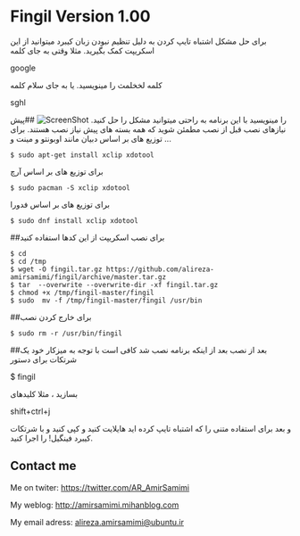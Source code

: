 # Fingil Version 1.00
برای حل مشکل اشتباه تایپ کردن به دلیل تنظیم نبودن زبان کیبرد میتوانید از این اسکریپت کمک بگیرید. مثلا وقتی به جای کلمه

 google

 کلمه لخخلمث 
را مینویسید. یا به جای سلام کلمه

 sghl

را مینویسید با این برنامه به راحتی میتوانید مشکل را حل کنید.
![ScreenShot](http://s3.picofile.com/file/8226246300/optimised2.gif)
##پیش نیازهای نصب
قبل از نصب مطمئن شوید که همه بسته های پیش نیاز نصب هستند. برای توزیع های بر اساس دبیان مانند اوبونتو و مینت و ...

	$ sudo apt-get install xclip xdotool

برای توزیع های بر اساس آرچ

	$ sudo pacman -S xclip xdotool

برای توزیع های بر اساس فدورا

	$ sudo dnf install xclip xdotool

##برای نصب اسکریپت از این کدها استفاده کنید

	$ cd
	$ cd /tmp
	$ wget -O fingil.tar.gz https://github.com/alireza-amirsamimi/fingil/archive/master.tar.gz
	$ tar  --overwrite --overwrite-dir -xf fingil.tar.gz
	$ chmod +x /tmp/fingil-master/fingil
	$ sudo  mv -f /tmp/fingil-master/fingil /usr/bin

##برای خارج کردن نصب


	$ sudo rm -r /usr/bin/fingil
##بعد از نصب
بعد از اینکه برنامه نصب شد کافی است با توجه به میزکار خود یک شرتکات برای دستور

 $ fingil

 بسازید ، مثلا کلیدهای 

 shift+ctrl+j

 و بعد برای استفاده
متنی را که اشتباه تایپ کرده اید هایلایت کنید و کپی کنید و با شرتکات کیبرد فینگیل! را اجرا کنید.
## Contact me
Me on twiter:
https://twitter.com/AR_AmirSamimi

My weblog:
http://amirsamimi.mihanblog.com

My email adress:
alireza.amirsamimi@ubuntu.ir

